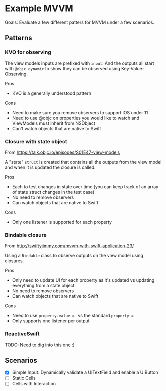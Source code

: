 # Example MVVM

Goals: Evaluate a few different patters for MVVM under a few scenarios.

## Patterns

### KVO for observing

The view models inputs are prefixed with `input`.  And the outputs all start with `@objc dynamic` to show they can be observed using Key-Value-Observing.

Pros
* KVO is a generally understood pattern

Cons
* Need to make sure you remove observers to support iOS under 11
* Need to use @objc on properties you would like to watch and ViewModels must inherit from NSObject
* Can't watch objects that are native to Swift

### Closure with state object

From https://talk.objc.io/episodes/S01E47-view-models

A "state" `struct` is created that contains all the outputs from the view model and when it is updated the closure is called.

Pros
* Each to test changes in state over time (you can keep track of an array of state struct changes in the test case)
* No need to remove observers
* Can watch objects that are native to Swift

Cons
* Only one listener is supported for each property

### Bindable closure

From http://swiftyjimmy.com/mvvm-with-swift-application-23/

Using a `Bindable` class to observe outputs on the view model using closures.

Pros
* Only need to update UI for each property as it's updated vs updating everything from a state object.
* No need to remove observers
* Can watch objects that are native to Swift

Cons
* Need to use `property.value = ` vs the standard `property = `
* Only supports one listener per output

### ReactiveSwift

TODO: Need to dig into this one :)

## Scenarios

- [X] Simple Input: Dynamically validate a UITextField and enable a UIButton
- [ ] Static Cells
- [ ] Cells with Interaction
